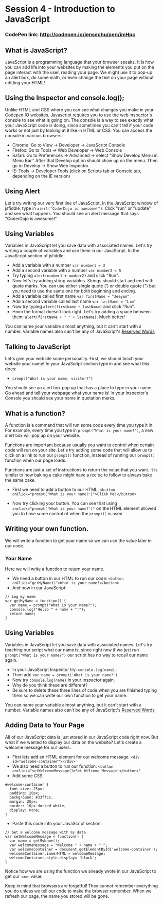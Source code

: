Session 4 - Introduction to JavaScript
=================

### CodePen link: http://codepen.io/jensechu/pen/imHpc

## What is JavaScript?
JavaScript is a programming language that your browser speaks. It is how you can add life into your websites by making the elements you put on the page interact with the user, reading your page. We might use it to pop-up an alert box, do some math, or even change the text on your page without editting your HTML! 

## Using the Inspector and console.log();
Unlike HTML and CSS where you can see what changes you make in your Codepen.IO websites, Javascript requires you to use the web inspector's console to see what is going on. The console is a way to see exactly what your JavaScript code is doing, since sometimes you can't tell if your code works or not just by looking at it like in HTML or CSS. You can access the console in various browsers:

* Chrome: Go to View -> Developer -> JavaScript Console
* Firefox: Go to Tools -> Web Developer -> Web Console
* Safari: Go to Preferences -> Advanced -> select "Show Develop Menu in Menu Bar." After that Develop option should show up on the menu. Then go to Develop -> Show Web Inspector
* IE: Tools -> Developer Tools (click on Scripts tab or Console tab, depending on the IE version)

## Using Alert
Let's try writing our very first line of JavaScript. In the JavaScript window of jsfiddle, type in ``alert("CoderDojo is awesome!")``. Click "run" or "update" and see what happens. You should see an alert message that says "CoderDojo is awesome!"

## Using Variables
Variables in JavaScript let you save data with associated names. Let's try writing a couple of variables and use them in our JavaScript. In the JavaScript section of jsfiddle:

* Add a variable with a number ``var number1 = 3``
* Add a second variable with a number ``var number2 = 5``
* Try typing ``alert(number1 + number2)`` and click "Run". 
* Now let's try adding string variables. Strings should start and end with quote marks. You can use either single quote (') or double quote (") but you need to use the same one for both beginning and ending.
* Add a variable called first name ``var firstName = "Jeeyun"``
* Add a second variable called last name ``var lastName = "Lim"``
* Now try typing ``alert(firstName + lastName)`` and click "Run". 
* Hmm the format doesn't look right. Let's try adding a space between them: ``alert(firstName + " " + lastName)``. Much better!

You can name your variable almost anything, but it can't start with a number. Variable names also can't be any of JavaScript's [Reserved Words](http://msdn.microsoft.com/en-us/library/0779sbks.aspx)

## Talking to JavaScript
Let's give your website some personality.
First, we should teach your website your name! In your JavaScript section type in and see what this does:

* ``prompt("What is your name, visitor?")``

You should see an alert box pop up that has a place to type in your name. Go ahead and tell your webpage what your name is! In your Inspector's Console you should see your name in quotation marks.

## What is a function?
A function is a command that will run some code every time you type it in. For example, every time you type in ``prompt("What is your name?")``, a new alert box will pop up on your website. 

Functions are important because usually you want to control when certain code will run on your site. Let's try adding some code that will allow us to click on a link to run our ``prompt()`` function, instead of running our ``prompt()`` function when our page loads.

Functions are just a set of instructions to return the value that you want. It is similar to how baking a cake might have a recipe to follow to always bake the same cake.

* First we need to add a button to our HTML. ``<button onClick="prompt('What is your name?')">Click Me!</button>``

* Now try clicking your button. You can see that using ``onclick="prompt('What is your name?')"`` on the HTML element allowed you to have some control of when the ``prompt()`` is used.


## Writing your own function.
We will write a function to get your name so we can use the value later in our code.

### Your Name
Here we will write a function to return your name.
* We need a button in our HTML to run our code: ``<button onClick="getMyName()">What is your name?</button>``
* And now in our JavaScript:

```
// Log my name
var getMyName = function() {
  var name = prompt("What is your name?");
  console.log("Hello " + name + "!");
  return name;
}
```

## Using Variables
Variables in JavaScript let you save data with associated names. Let's try teaching our script what our name is, since right now if we just run ``prompt("What is your name?")`` our script has no way to recall our name again. 

* In your JavaScript Inspector try: ``console.log(name);``
* Then add ``var name = prompt('What is your name?')``
* Now try ``console.log(name)`` in your Inspector again. 
* Why do you think these are different?
* Be sure to delete these three lines of code when you are finished typing them so we can write our own function to get your name.

You can name your variable almost anything, but it can't start with a number. Variable names also can't be any of JavaScript's [Reserved Words](http://msdn.microsoft.com/en-us/library/0779sbks.aspx)

## Adding Data to Your Page
All of our JavaScript data is just stored in our JavaScript code right now. But what if we wanted to display our data on the website? Let's create a welcome message for our users.

* First lets add an HTML element for our welcome message. ``<div id="welcome-container"></div>``
* We also need a button to run our function: ``<button onclick="setWelcomeMessage()>Set Welcome Message!</button>"``
* Add some CSS

```
#welcome-container {
  font-size: 25px;
  padding: 20px;
  background: #33ffcc;
  margin: 20px;
  border: 10px dotted white;  
  display: none;
}
```
* Paste this code into your JavaScript section:

```
// Set a welcome message with my data
var setWelcomeMessage = function() {
  var name = getMyName();
  var welcomeMessage = "Welcome " + name + "!";
  var welcomeContainer = document.getElementById('welcome-container');
  welcomeContainer.innerHTML = welcomeMessage;
  welcomeContainer.style.display= 'block';
}
```
Notice how we are using the function we already wrote in our JavaScript to get our ``name`` value.

Keep in mind that browsers are forgetful! They cannot remember everything you do unless we tell our code to make the browser remember. When we refresh our page, the name you stored will be gone.

